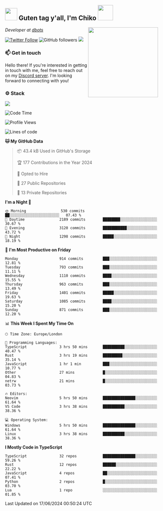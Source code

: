 <h2><img src="https://cdn.discordapp.com/emojis/1100181376730402906.gif?quality=lossless" width="40"> Guten tag y'all, I'm Chiko <img src="https://a.ppy.sh/15907233" width="50"></h2>
<a href="https://cataas.com"><img align='right' src="https://cataas.com/cat" width="230"></a>
<p><em>Developer at <a href="https://github.com/dbotsfun">dbots</a></em></p>

[![Twitter Follow](https://img.shields.io/twitter/follow/chikoxq?label=Follow)](https://twitter.com/intent/follow?screen_name=chikoxq)
![GitHub followers](https://img.shields.io/github/followers/chikof?label=Follow&style=social)
![](https://komarev.com/ghpvc/?username=chikof&color=blue)

### 📫 Get in touch
Hello there! If you're interested in getting in touch with me, feel free to reach out on my [Discord server](https://discord.gg/sejc7TnX6N). I'm looking forward to connecting with you!

### ⚙️ Stack
[![](https://skillicons.dev/icons?i=git,kubernetes,docker,js,ts,cloudflare,css,deno,express,graphql,html,mongodb,nestjs,py,react,apollo,bash,java,lua,nextjs,netlify,nodejs,ps,powershell,rust,neovim,tauri,sentry,postgres,tailwind,prisma,actix,workers)](https://skillicons.dev)

<!--START_SECTION:waka-->
![Code Time](http://img.shields.io/badge/Code%20Time-1%2C785%20hrs%202%20mins-blue)

![Profile Views](http://img.shields.io/badge/Profile%20Views-11-blue)

![Lines of code](https://img.shields.io/badge/From%20Hello%20World%20I%27ve%20Written-6.5%20million%20lines%20of%20code-blue)

**🐱 My GitHub Data** 

> 📦 43.4 kB Used in GitHub's Storage 
 > 
> 🏆 177 Contributions in the Year 2024
 > 
> 💼 Opted to Hire
 > 
> 📜 27 Public Repositories 
 > 
> 🔑 13 Private Repositories 
 > 
**I'm a Night 🦉** 

```text
🌞 Morning                530 commits         ██░░░░░░░░░░░░░░░░░░░░░░░   07.43 % 
🌆 Daytime                2189 commits        ████████░░░░░░░░░░░░░░░░░   30.67 % 
🌃 Evening                3120 commits        ███████████░░░░░░░░░░░░░░   43.72 % 
🌙 Night                  1298 commits        █████░░░░░░░░░░░░░░░░░░░░   18.19 % 
```
📅 **I'm Most Productive on Friday** 

```text
Monday                   914 commits         ███░░░░░░░░░░░░░░░░░░░░░░   12.81 % 
Tuesday                  793 commits         ███░░░░░░░░░░░░░░░░░░░░░░   11.11 % 
Wednesday                1110 commits        ████░░░░░░░░░░░░░░░░░░░░░   15.55 % 
Thursday                 963 commits         ███░░░░░░░░░░░░░░░░░░░░░░   13.49 % 
Friday                   1401 commits        █████░░░░░░░░░░░░░░░░░░░░   19.63 % 
Saturday                 1085 commits        ████░░░░░░░░░░░░░░░░░░░░░   15.20 % 
Sunday                   871 commits         ███░░░░░░░░░░░░░░░░░░░░░░   12.20 % 
```


📊 **This Week I Spent My Time On** 

```text
🕑︎ Time Zone: Europe/London

💬 Programming Languages: 
TypeScript               3 hrs 50 mins       ██████████░░░░░░░░░░░░░░░   40.47 % 
Rust                     3 hrs 19 mins       █████████░░░░░░░░░░░░░░░░   35.14 % 
JavaScript               1 hr 1 min          ███░░░░░░░░░░░░░░░░░░░░░░   10.77 % 
Other                    27 mins             █░░░░░░░░░░░░░░░░░░░░░░░░   04.83 % 
netrw                    21 mins             █░░░░░░░░░░░░░░░░░░░░░░░░   03.73 % 

🔥 Editors: 
Neovim                   5 hrs 50 mins       ███████████████░░░░░░░░░░   61.64 % 
VS Code                  3 hrs 38 mins       ██████████░░░░░░░░░░░░░░░   38.36 % 

💻 Operating System: 
Windows                  5 hrs 50 mins       ███████████████░░░░░░░░░░   61.64 % 
Linux                    3 hrs 38 mins       ██████████░░░░░░░░░░░░░░░   38.36 % 
```

**I Mostly Code in TypeScript** 

```text
TypeScript               32 repos            ███████████████░░░░░░░░░░   59.26 % 
Rust                     12 repos            ██████░░░░░░░░░░░░░░░░░░░   22.22 % 
JavaScript               4 repos             ██░░░░░░░░░░░░░░░░░░░░░░░   07.41 % 
Python                   2 repos             █░░░░░░░░░░░░░░░░░░░░░░░░   03.70 % 
Lua                      1 repo              ░░░░░░░░░░░░░░░░░░░░░░░░░   01.85 % 
```




 Last Updated on 17/06/2024 00:50:24 UTC
<!--END_SECTION:waka-->


<!--
<p align="center">
     <a href="https://discord.gg/HhybNhchcC"><img src="https://invidget.switchblade.xyz/sejc7TnX6N" align="center" ><a>
</p> 
-->

